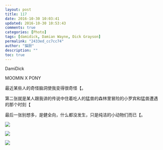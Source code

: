 ```yaml
---
layout: post
title: 117
date: 2016-10-30 10:03:41
updated: 2016-10-30 10:53:43
comments: true
categories: [Photo]
tags: [damidick, Damian Wayne, Dick Grayson]
permalink: "2433ed_cc7cc74"
author: "猫厨"
description: ""
toc: true
---
```


<p>DamiDick</p> 
<p>MOOMIN X PONY</p> 
<p>最近某些人的奇怪脑洞使我变得很奇怪【。</p> 
<p>第二张就是某人跟我讲的传说中住着吃人的猛兽的森林里冒险的小罗宾和猛兽遭遇的那个时刻【</p> 
<p>最后一张别想多，是健全向，什么都没发生，只是纯洁的小动物们而已【。</p>

![](/img/img_cVZNdzJtQk9JV2YxcFhidzZ5MHVXZjlMNmxqZEdBMTN1eEVoUEc4SGFYZ2s0bk56S1liUk9nPT0.jpg)

![](/img/img_cVZNdzJtQk9JV2YxcFhidzZ5MHVXUWN5WE41SUl6cTc5c3MwZ0VEdGxqZW1ZYVlCeGQwU1J3PT0.jpg)

![](https://nos.netease.com/imglf2/img/cVZNdzJtQk9JV2RXTUhkdkdiUlBCVWY4QWxFQ0N5UUlKT0hxZ1dyS2hkK2VoRzh2NGgrcnpBPT0.jpg)